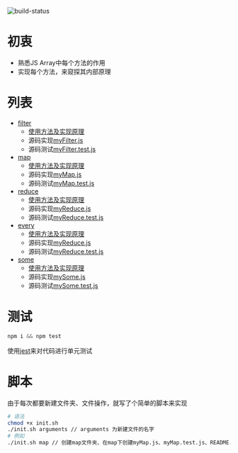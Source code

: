 ![build-status](https://travis-ci.org/little-white/js-array-method.svg?branch=master)

# 初衷

* 熟悉JS Array中每个方法的作用
* 实现每个方法，来窥探其内部原理

# 列表

* [filter](./filter/README.md)
  * [使用方法及实现原理](./filter/README.md)
  * 源码实现[myFilter.js](./filter/myFilter.js)
  * 源码测试[myFilter.test.js](./filter/myFilter.test.js)
* [map](./map/README.md)
  - [使用方法及实现原理](./map/README.md)
  - 源码实现[myMap.js](./map/myMap.js)
  - 源码测试[myMap.test.js](./map/myMap.test.js)
* [reduce](./reduce/README.md)
  - [使用方法及实现原理](./reduce/README.md)
  - 源码实现[myReduce.js](./reduce/myReduce.js)
  - 源码测试[myReduce.test.js](./reduce/myReduce.test.js)
* [every](./every/README.md)
  - [使用方法及实现原理](./every/README.md)
  - 源码实现[myReduce.js](./every/myEvery.js)
  - 源码测试[myReduce.test.js](./every/myEvery.test.js)
* [some](./some/README.md)
  - [使用方法及实现原理](./some/README.md)
  - 源码实现[mySome.js](./some/mySome.js)
  - 源码测试[mySome.test.js](./some/mySome.test.js)

# 测试

```javascript
npm i && npm test
```

使用[jest](https://facebook.github.io/jest/)来对代码进行单元测试

# 脚本

由于每次都要新建文件夹、文件操作，就写了个简单的脚本来实现

```bash
# 语法
chmod +x init.sh
./init.sh arguments // arguments 为新建文件的名字
# 例如
./init.sh map // 创建map文件夹、在map下创建myMap.js、myMap.test.js、README.MD文件
```
